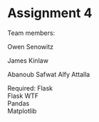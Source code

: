 # Assignment 4
Team members:  

Owen Senowitz  

James Kinlaw  

Abanoub Safwat Alfy Attalla  


Required:
 Flask  
 Flask WTF  
 Pandas  
 Matplotlib  
